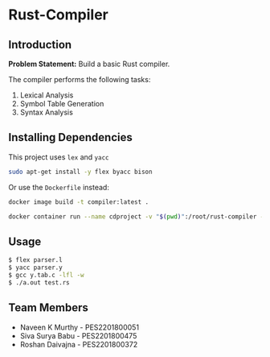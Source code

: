 # Rust-Compiler

## Introduction

**Problem Statement:** Build a basic Rust compiler.

The compiler performs the following tasks:
  1. Lexical Analysis
  2. Symbol Table Generation
  3. Syntax Analysis

## Installing Dependencies

This project uses `lex` and `yacc`

```bash
sudo apt-get install -y flex byacc bison
```

Or use the `Dockerfile` instead:

```bash
docker image build -t compiler:latest .
```
```bash
docker container run --name cdproject -v "$(pwd)":/root/rust-compiler -it compiler:latest
````

## Usage

```bash
$ flex parser.l
$ yacc parser.y
$ gcc y.tab.c -lfl -w
$ ./a.out test.rs
```

## Team Members

- Naveen K Murthy - PES2201800051
- Siva Surya Babu - PES2201800475
- Roshan Daivajna - PES2201800372